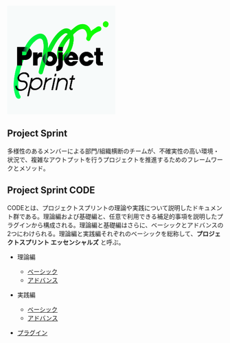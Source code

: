 <img alt="Project Sprint" src="../images/pjs_logo.png" width="50%" />

## Project Sprint

多様性のあるメンバーによる部門/組織横断のチームが、不確実性の高い環境・状況で、複雑なアウトプットを行うプロジェクトを推進するためのフレームワークとメソッド。

## Project Sprint CODE

CODEとは、プロジェクトスプリントの理論や実践について説明したドキュメント群である。理論編および基礎編と、任意で利用できる補足的事項を説明したプラグインから構成される。理論編と基礎編はさらに、ベーシックとアドバンスの2つにわけられる。理論編と実践編それぞれのベーシックを総称して、**プロジェクトスプリント エッセンシャルズ** と呼ぶ。

* 理論編
  - [ベーシック](../ja/theory/basic.md)
  - [アドバンス](../ja/theory/advance.md)

* 実践編
  - [ベーシック](../ja/practice/basic.md)
  - [アドバンス](../ja/practice/advance.md)

* [プラグイン](../ja/plug-in/index.md)
